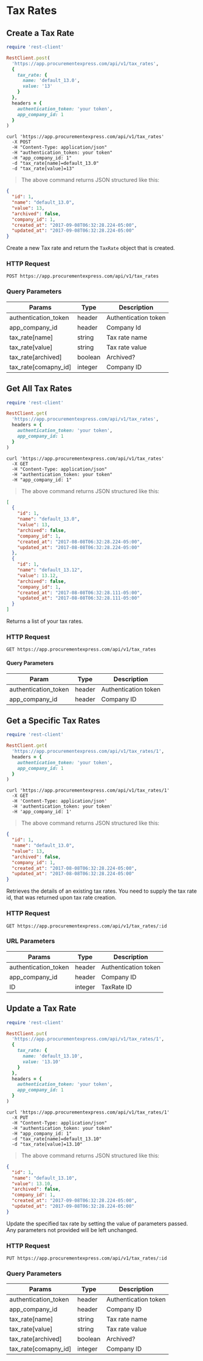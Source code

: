 # Tax Rates

## Create a Tax Rate

```ruby
require 'rest-client'

RestClient.post(
  'https://app.procurementexpress.com/api/v1/tax_rates',
  {
    tax_rate: {
      name: 'default_13.0',
      value: '13'
    }
  },
  headers = {
    authentication_token: 'your token',
    app_company_id: 1
  }
)
```

```shell
curl 'https://app.procurementexpress.com/api/v1/tax_rates'
  -X POST
  -H "Content-Type: application/json"
  -H "authentication_token: your token"
  -H "app_company_id: 1"
  -d "tax_rate[name]=default_13.0"
  -d "tax_rate[value]=13"
```

> The above command returns JSON structured like this:

```json
{
  "id": 1,
  "name": "default_13.0",
  "value": 13,
  "archived": false,
  "company_id": 1,
  "created_at": "2017-09-08T06:32:28.224-05:00",
  "updated_at": "2017-09-08T06:32:28.224-05:00"
}
```

Create a new Tax rate and return the `TaxRate` object that is created.

### HTTP Request

`POST https://app.procurementexpress.com/api/v1/tax_rates`


### Query Parameters

| Params               | Type       | Description          |
| ----------           | ---------- | ----------           |
| authentication_token | header     | Authentication token |
| app_company_id       | header     | Company Id           |
| tax_rate[name]       | string     | Tax rate name        |
| tax_rate[value]      | string     | Tax rate value       |
| tax_rate[archived]   | boolean    | Archived?            |
| tax_rate[comapny_id] | integer    | Company ID           |



## Get All Tax Rates

```ruby
require 'rest-client'

RestClient.get(
  'https://app.procurementexpress.com/api/v1/tax_rates',
  headers = {
    authentication_token: 'your token',
    app_company_id: 1
  }
)
```

```shell
curl 'https://app.procurementexpress.com/api/v1/tax_rates'
  -X GET
  -H "Content-Type: application/json"
  -H "authentication_token: your token"
  -H "app_company_id: 1"
```

> The above command returns JSON structured like this:

```json
[
  {
    "id": 1,
    "name": "default_13.0",
    "value": 13,
    "archived": false,
    "company_id": 1,
    "created_at": "2017-08-08T06:32:28.224-05:00",
    "updated_at": "2017-08-08T06:32:28.224-05:00"
  },
  {
    "id": 1,
    "name": "default_13.12",
    "value": 13.12,
    "archived": false,
    "company_id": 1,
    "created_at": "2017-08-08T06:32:28.111-05:00",
    "updated_at": "2017-08-08T06:32:28.111-05:00"
  }
]
```

Returns a list of your tax rates.

### HTTP Request

`GET https://app.procurementexpress.com/api/v1/tax_rates`

#### Query Parameters

| Param                | Type       | Description          |
| ----------           | ---------- | ----------           |
| authentication_token | header     | Authentication token |
| app_company_id       | header     | Company ID           |



## Get a Specific Tax Rates

```ruby
require 'rest-client'

RestClient.get(
  'https://app.procurementexpress.com/api/v1/tax_rates/1',
  headers = {
    authentication_token: 'your token',
    app_company_id: 1
  }
)
```

```shell
curl 'https://app.procurementexpress.com/api/v1/tax_rates/1'
  -X GET
  -H 'Content-Type: application/json'
  -H 'authentication_token: your token'
  -H 'app_company_id: 1'
```

> The above command returns JSON structured like this:

```json
{
  "id": 1,
  "name": "default_13.0",
  "value": 13,
  "archived": false,
  "company_id": 1,
  "created_at": "2017-08-08T06:32:28.224-05:00",
  "updated_at": "2017-08-08T06:32:28.224-05:00"
}
```

Retrieves the details of an existing tax rates. You need to supply the
tax rate id, that was returned upon tax rate creation.

### HTTP Request

`GET https://app.procurementexpress.com/api/v1/tax_rates/:id`

### URL Parameters

| Params               | Type       | Description          |
| ----------           | ---------- | ----------           |
| authentication_token | header     | Authentication token |
| app_company_id       | header     | Company ID           |
| ID                   | integer    | TaxRate ID           |



## Update a Tax Rate

```ruby
require 'rest-client'

RestClient.put(
  'https://app.procurementexpress.com/api/v1/tax_rates/1',
  {
    tax_rate: {
      name: 'default_13.10',
      value: '13.10'
    }
  },
  headers = {
    authentication_token: 'your token',
    app_company_id: 1
  }
)
```

```shell
curl 'https://app.procurementexpress.com/api/v1/tax_rates/1'
  -X PUT
  -H "Content-Type: application/json"
  -H "authentication_token: your token"
  -H "app_company_id: 1"
  -d "tax_rate[name]=default_13.10"
  -d "tax_rate[value]=13.10"
```

> The above command returns JSON structured like this:

```json
{
  "id": 1,
  "name": "default_13.10",
  "value": 13.10,
  "archived": false,
  "company_id": 1,
  "created_at": "2017-09-08T06:32:28.224-05:00",
  "updated_at": "2017-09-08T06:32:28.224-05:00"
}
```

Update the specified tax rate by setting the value of parameters passed. Any
parameters not provided will be left unchanged.

### HTTP Request

`PUT https://app.procurementexpress.com/api/v1/tax_rates/:id`

### Query Parameters

| Params               | Type       | Description          |
| ----------           | ---------- | ----------           |
| authentication_token | header     | Authentication token |
| app_company_id       | header     | Company ID           |
| tax_rate[name]       | string     | Tax rate name        |
| tax_rate[value]      | string     | Tax rate value       |
| tax_rate[archived]   | boolean    | Archived?            |
| tax_rate[comapny_id] | integer    | Company ID           |
